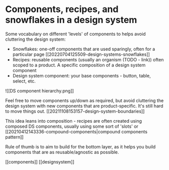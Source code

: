 # Components, recipes, and snowflakes in a design system

Some vocabulary on different 'levels' of components to helps avoid cluttering the design system:
- Snowflakes: one-off components that are used sparingly, often for a particular page [[20220704125509-design-systems-snowflakes]]
- Recipes: reusable components (usually an organism (TODO - link)) often scoped to a product. A specific composition of a design system component
- Design system component: your base components - button, table, select, etc.

![[DS component hierarchy.png]]

Feel free to move components up/down as required, but avoid cluttering the design system with new components that are product-specific. It's still hard to move things out. [[20211108153157-design-system-boundaries]]

This idea leans into composition - recipes are often created using composed DS components, usually using some sort of 'slots' or [[20210412143336-compound-components|compound components pattern]]

Rule of thumb is to aim to build for the bottom layer, as it helps you build components that are as reusable/agnostic as possible.

[[components]]
[[designsystem]]